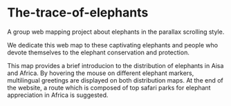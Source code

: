# The-trace-of-elephants
A group web mapping project about elephants in the parallax scrolling style.

We dedicate this web map to these captivating elephants and people who devote themselves to the elephant conservation and protection.

This map provides a brief introducion to the distribution of elephants in Aisa and Africa.
By hovering the mouse on different elephant markers, multilingual greetings are displayed on both distribution maps.
At the end of the website, a route which is composed of top safari parks for elephant appreciation in Africa is suggested.
